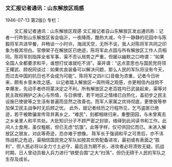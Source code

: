 ### 文汇报记者通讯：山东解放区观感

1946-07-13
第2版()
专栏：

　　文汇报记者通讯：山东解放区观感
    文汇报记者自山东解放区发出通讯称：记者一行昨到山东解放区省会临沂，一夜降雨，酷热大减，今于一静静的花园中与陈毅将军共进早餐，并畅谈一小时许。海阔天空，无所不谈，我人对陈将军共同之印象为极其坦白。官僚架子在解放区已绝迹，陈将军此点固与所有解放区工作人员相同。陈将军刻指挥全省军事，渠不否认局势之严重，但屡以幽默之口吻谓：“如果全国人全都要求和平，谁想打仗谁就吃不消”。渠并谓：“这点意思也与国民党将领王耀武、顾祝同谈过：如果优良装备可以解决问题，那么人民的军队将没有今天，而过去中国的抗日也不会成为可能”。陈将军之四川口音极为浓重，记者今日听来，颇有乡音未改之感。
    以记者踏入解放区一周所得之观感，亦更相信内战倘不幸爆发，先动手者终将蒙决定之不利。所有解放区之老百姓均已武装起来，渠等对民主政权拥护之决心与热情，与日俱增，若干地区之情绪已白热化，盖初步之民主设施已使彼等之生活有普遍而显然之改善也。而军人家属之优待彻底，更使彼等参加保卫民主战争时无后顾之忧。
    此外，就记者经历之行程所见，乞丐盗匪已绝迹，若干被欺骗宣传背井离乡之，“难民”，刻都相继归来，重整田园，与未曾离去之乡亲里人和平共处。大批知识分子不顾严密之封锁，络绎到此间读书和工作。此间人士食用，虽仅粗粝，但已无虑“饥饿”。此等字样，仅可供回忆而已。未进入解放区之朋友，对此等奇迹，恐亦难于想像。
    陈军长于强调和平之可贵后，亦不讳饰战机之危迫，渠相信国民党之军队如按其优势配备进攻，最初或有表面之“胜利”，但人民必将以全力寸土必守，最后且为期不长，进攻者必将溃败无疑。抗战时期，日人曾动员极入兵力进行“铁壁合围”之大“扫荡”，但仍无碍于人民的军队之生存及成长。
